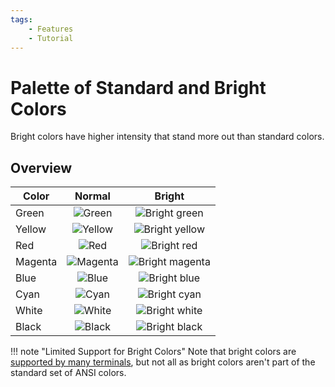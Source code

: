 ```yaml
---
tags:
    - Features
    - Tutorial
---
```


# Palette of Standard and Bright Colors
Bright colors have higher intensity that stand more out than standard colors.

## Overview
| Color | Normal | Bright |
| ----- | :----: | :----: |
| Green | ![Green](../assets/images/colors/green_16x16.png) | ![Bright green](../assets/images/colors/bright_green_16x16.png) |
| Yellow | ![Yellow](../assets/images/colors/yellow_16x16.png) | ![Bright yellow](../assets/images/colors/bright_yellow_16x16.png) |
| Red | ![Red](../assets/images/colors/red_16x16.png) | ![Bright red](../assets/images/colors/bright_red_16x16.png) |
| Magenta | ![Magenta](../assets/images/colors/magenta_16x16.png) | ![Bright magenta](../assets/images/colors/bright_magenta_16x16.png) |
| Blue | ![Blue](../assets/images/colors/blue_16x16.png) | ![Bright blue](../assets/images/colors/bright_blue_16x16.png) |
| Cyan | ![Cyan](../assets/images/colors/cyan_16x16.png) | ![Bright cyan](../assets/images/colors/bright_cyan_16x16.png) |
| White | ![White](../assets/images/colors/white_16x16.png) | ![Bright white](../assets/images/colors/bright_white_16x16.png) |
| Black | ![Black](../assets/images/colors/black_16x16.png) | ![Bright black](../assets/images/colors/bright_black_16x16.png) |

!!! note "Limited Support for Bright Colors"
    Note that bright colors are [supported by many terminals](terminal-support.md), but not all as bright colors aren't part of the standard set of ANSI colors.
